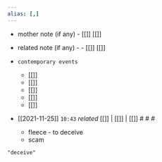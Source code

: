 ```yaml
---
alias: [,]
---
```

- mother note (if any)
		- [[]] [[]]
- related note (if any) -
		- [[]] [[]]
- `contemporary events`
	- [[]]
	- [[]]
	- [[]]
	- [[]]
	- [[]]

- [[2021-11-25]]  `10:43` _related_ [[]] | [[]] | [[]] # # #
	- fleece - to deceive
	- scam

```query
"deceive"
```
